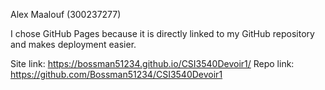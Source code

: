 Alex Maalouf (300237277) 

I chose GitHub Pages because it is directly linked to my GitHub repository and makes deployment 
easier.

Site link: https://bossman51234.github.io/CSI3540Devoir1/
Repo link: https://github.com/Bossman51234/CSI3540Devoir1
